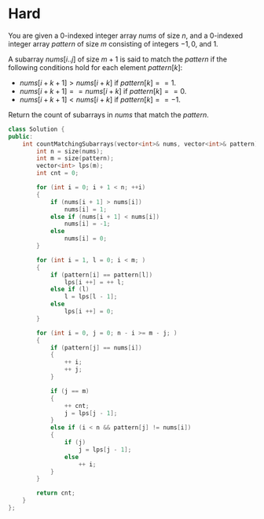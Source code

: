# Hard

You are given a 0-indexed integer array $nums$ of size $n$, and a 0-indexed integer array $pattern$ of size $m$ consisting of integers $-1, 0,$ and $1$.

A subarray $nums[i..j]$ of size $m + 1$ is said to match the $pattern$ if the following conditions hold for each element $pattern[k]$:

- $nums[i + k + 1] > nums[i + k]$ if $pattern[k] == 1$.
- $nums[i + k + 1] == nums[i + k]$ if $pattern[k] == 0$.
- $nums[i + k + 1] < nums[i + k]$ if $pattern[k] == -1$.

Return the count of subarrays in $nums$ that match the $pattern$.

```cpp
class Solution {
public:
    int countMatchingSubarrays(vector<int>& nums, vector<int>& pattern) {
        int n = size(nums);
        int m = size(pattern);
        vector<int> lps(m);
        int cnt = 0;

        for (int i = 0; i + 1 < n; ++i)
        {
            if (nums[i + 1] > nums[i])
                nums[i] = 1;
            else if (nums[i + 1] < nums[i])
                nums[i] = -1;
            else
                nums[i] = 0;
        }

        for (int i = 1, l = 0; i < m; )
        {
            if (pattern[i] == pattern[l])
                lps[i ++] = ++ l;
            else if (l)
                l = lps[l - 1];
            else
                lps[i ++] = 0;
        }

        for (int i = 0, j = 0; n - i >= m - j; )
        {
            if (pattern[j] == nums[i])
            {
                ++ i;
                ++ j;
            }

            if (j == m)
            {
                ++ cnt;
                j = lps[j - 1];
            }
            else if (i < n && pattern[j] != nums[i])
            {
                if (j)
                    j = lps[j - 1];
                else
                    ++ i;
            }
        }

        return cnt;
    }
};
```
